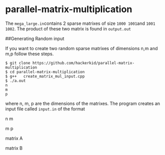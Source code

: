 # parallel-matrix-multiplication

The `mega_large.in`contains 2 sparse matrixes of size `1000 1001`and `1001 1002`. The product of these two matrix is found in `output.out`

##Generating Random input

If you want to create two random sparse matrixes of dimensions n,m and m,p follow these steps. 

```
$ git clone https://github.com/hackerkid/parallel-matrix-multiplication
$ cd parallel-matrix-multiplication
$ g++  	create_matrix_mul_input.cpp
$ ./a.out
n
m
p
```

where n, m, p are the dimensions of the matrixes. The program creates an input file called `input.in` of the format

n m

m p

matrix A

matrix B

